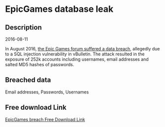 # EpicGames database leak

## Description

2016-08-11

In August 2016, <a href="http://www.zdnet.com/article/epic-games-unreal-engine-forums-hacked-in-latest-data-breach" target="_blank" rel="noopener">the Epic Games forum suffered a data breach</a>, allegedly due to a SQL injection vulnerability in vBulletin. The attack resulted in the exposure of 252k accounts including usernames, email addresses and salted MD5 hashes of passwords.

## Breached data

Email addresses, Passwords, Usernames

## Free download Link

[EpicGames breach Free Download Link](https://tinyurl.com/2b2k277t)